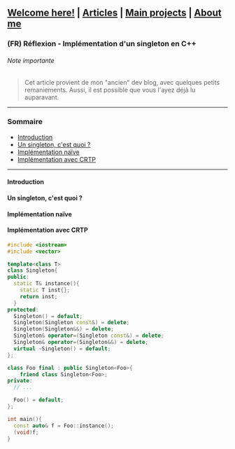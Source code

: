 ## [Welcome here!](https://vpenando.github.io) | [Articles](https://vpenando.github.io/articles.html) | [Main projects](https://vpenando.github.io/projects.html) | [About me](https://vpenando.github.io/about.html)

### (FR) Réflexion - Implémentation d'un singleton en C++

###### Note importante
> Cet article provient de mon "ancien" dev blog, avec quelques petits remaniements. Aussi, il est possible que vous l'ayez déjà lu auparavant.

---

### Sommaire
* [Introduction](#introduction)
* [Un singleton, c'est quoi ?](#singleton)
* [Implémentation naïve](#implementation_naive)
* [Implémentation avec CRTP](#implementation_crtp)

---

#### <a name="singleton">Introduction</a>

#### <a name="singleton">Un singleton, c'est quoi ?</a>

#### <a name="implementation_naive">Implémentation naïve</a>

#### <a name="implementation_crtp">Implémentation avec CRTP</a>

```cpp
#include <iostream>
#include <vector>

template<class T>
class Singleton{
public:
  static T& instance(){
    static T inst{};
    return inst;
  }
protected:
  Singleton() = default;
  Singleton(Singleton const&) = delete;
  Singleton(Singleton&&) = delete;
  Singleton& operator=(Singleton const&) = delete;
  Singleton& operator=(Singleton&&) = delete;
  virtual ~Singleton() = default;
};

class Foo final : public Singleton<Foo>{
    friend class Singleton<Foo>;
private:
  // ...

  Foo() = default;
};

int main(){
  const auto& f = Foo::instance();
  (void)f;
}
```

